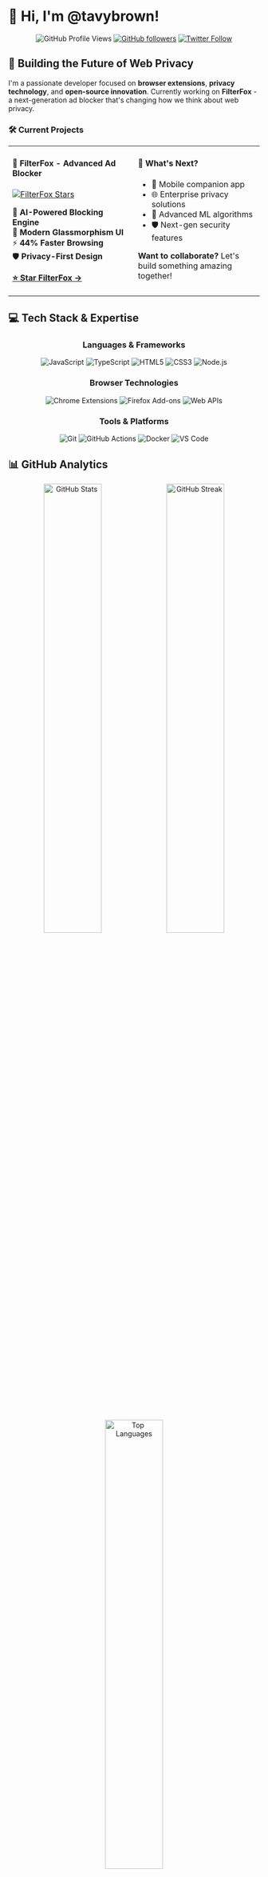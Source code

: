 # 👋 Hi, I'm @tavybrown!

<div align="center">

![GitHub Profile Views](https://komarev.com/ghpvc/?username=tavybrown&style=flat-square&color=blueviolet)
[![GitHub followers](https://img.shields.io/github/followers/tavybrown?style=social)](https://github.com/tavybrown?tab=followers)
[![Twitter Follow](https://img.shields.io/twitter/follow/tavybrown?style=social)](https://twitter.com/intent/follow?screen_name=tavybrown)

</div>

## 🚀 Building the Future of Web Privacy

I'm a passionate developer focused on **browser extensions**, **privacy technology**, and **open-source innovation**. Currently working on **FilterFox** - a next-generation ad blocker that's changing how we think about web privacy.

### 🛠️ **Current Projects**

<table>
<tr>
<td width="50%" valign="top">

#### 🦊 **FilterFox** - Advanced Ad Blocker
[![FilterFox Stars](https://img.shields.io/github/stars/tavybrown/FilterFox?style=social)](https://github.com/tavybrown/FilterFox)

🤖 **AI-Powered Blocking Engine**  
🎨 **Modern Glassmorphism UI**  
⚡ **44% Faster Browsing**  
🛡️ **Privacy-First Design**

[**⭐ Star FilterFox →**](https://github.com/tavybrown/FilterFox)

</td>
<td width="50%" valign="top">

#### 🔮 **What's Next?**
- 📱 Mobile companion app
- 🌐 Enterprise privacy solutions  
- 🤖 Advanced ML algorithms
- 🛡️ Next-gen security features

**Want to collaborate?** Let's build something amazing together!

</td>
</tr>
</table>

## 💻 **Tech Stack & Expertise**

<div align="center">

### **Languages & Frameworks**
![JavaScript](https://img.shields.io/badge/JavaScript-ES2022-f7df1e?style=flat-square&logo=javascript&logoColor=black)
![TypeScript](https://img.shields.io/badge/TypeScript-Advanced-3178c6?style=flat-square&logo=typescript)
![HTML5](https://img.shields.io/badge/HTML5-Expert-e34f26?style=flat-square&logo=html5&logoColor=white)
![CSS3](https://img.shields.io/badge/CSS3-Advanced-1572b6?style=flat-square&logo=css3)
![Node.js](https://img.shields.io/badge/Node.js-LTS-339933?style=flat-square&logo=node.js&logoColor=white)

### **Browser Technologies**
![Chrome Extensions](https://img.shields.io/badge/Chrome%20Extensions-Manifest%20V3-4285f4?style=flat-square&logo=googlechrome&logoColor=white)
![Firefox Add-ons](https://img.shields.io/badge/Firefox%20Add--ons-WebExtensions-ff7139?style=flat-square&logo=firefox&logoColor=white)
![Web APIs](https://img.shields.io/badge/Web%20APIs-Modern-blueviolet?style=flat-square&logo=web&logoColor=white)

### **Tools & Platforms**
![Git](https://img.shields.io/badge/Git-Workflow-f05032?style=flat-square&logo=git&logoColor=white)
![GitHub Actions](https://img.shields.io/badge/GitHub%20Actions-CI%2FCD-2088ff?style=flat-square&logo=githubactions&logoColor=white)
![Docker](https://img.shields.io/badge/Docker-Containerization-2496ed?style=flat-square&logo=docker&logoColor=white)
![VS Code](https://img.shields.io/badge/VS%20Code-Editor-007acc?style=flat-square&logo=visualstudiocode&logoColor=white)

</div>

## 📊 **GitHub Analytics**

<div align="center">

<img src="https://github-readme-stats.vercel.app/api?username=tavybrown&show_icons=true&theme=dark&hide_border=true&bg_color=0d1117&title_color=6366f1&text_color=e2e8f0&icon_color=10b981" alt="GitHub Stats" width="48%">
<img src="https://github-readme-streak-stats.herokuapp.com/?user=tavybrown&theme=dark&hide_border=true&background=0d1117&ring=6366f1&fire=10b981&currStreakLabel=e2e8f0" alt="GitHub Streak" width="48%">

<img src="https://github-readme-stats.vercel.app/api/top-langs/?username=tavybrown&layout=compact&theme=dark&hide_border=true&bg_color=0d1117&title_color=6366f1&text_color=e2e8f0" alt="Top Languages" width="48%">

</div>

## 🎯 **What Drives Me**

- 🛡️ **Privacy Advocacy**: Building tools that protect user privacy
- 🚀 **Innovation**: Pushing the boundaries of browser technology  
- 🌍 **Open Source**: Contributing to the global developer community
- 📚 **Knowledge Sharing**: Helping others learn and grow
- ⚡ **Performance**: Creating fast, efficient web experiences

## 🌟 **Let's Connect & Build Together!**

<div align="center">

### **💬 I'd love to hear from you if you're interested in:**
- 🦊 **FilterFox**: Contributing to the future of ad-blocking
- 🛡️ **Privacy Tech**: Building privacy-focused applications
- 🔌 **Browser Extensions**: Creating innovative web extensions
- 🤝 **Collaboration**: Working on exciting open-source projects

### **📫 Get In Touch**

[![Email](https://img.shields.io/badge/Email-tavybrown%40example.com-ea4335?style=for-the-badge&logo=gmail&logoColor=white)](mailto:tavybrown@example.com)
[![GitHub](https://img.shields.io/badge/GitHub-tavybrown-181717?style=for-the-badge&logo=github)](https://github.com/tavybrown)
[![Twitter](https://img.shields.io/badge/Twitter-@tavybrown-1da1f2?style=for-the-badge&logo=twitter&logoColor=white)](https://twitter.com/tavybrown)
[![LinkedIn](https://img.shields.io/badge/LinkedIn-tavybrown-0077b5?style=for-the-badge&logo=linkedin&logoColor=white)](https://linkedin.com/in/tavybrown)

</div>

## 🎉 **Fun Facts About Me**

- 🦊 FilterFox started as a weekend project and now has 10+ feature branches
- ⚡ I'm obsessed with performance optimization (every millisecond counts!)
- 🎨 I believe beautiful UI/UX makes technology more accessible
- 🌙 I do my best coding work late at night with dark mode everything
- 📚 Always learning - currently exploring WebAssembly and advanced ML techniques

---

<div align="center">

### **⭐ If you like my work, consider starring my repositories!**

[![FilterFox Repository](https://img.shields.io/badge/⭐-Star%20FilterFox-yellow?style=for-the-badge&logo=github)](https://github.com/tavybrown/FilterFox)

**Thanks for visiting my profile! Let's make the web a better place together! 🚀**

</div>

---
<div align="center">
<i>💡 Profile tip: This README was created with GitHub markdown. Want to create your own? Check out my <a href="https://github.com/tavybrown/github-profile-template">GitHub Profile Template</a>!</i>
</div>